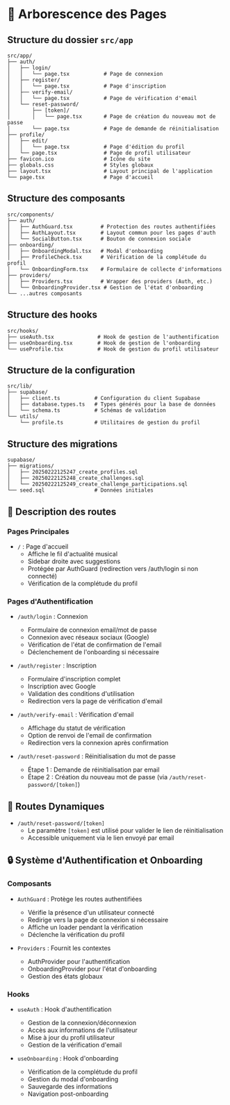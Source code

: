 # 🌳 Arborescence des Pages

## Structure du dossier `src/app`

```
src/app/
├── auth/
│   ├── login/
│   │   └── page.tsx           # Page de connexion
│   ├── register/
│   │   └── page.tsx           # Page d'inscription
│   ├── verify-email/
│   │   └── page.tsx           # Page de vérification d'email
│   └── reset-password/
│       ├── [token]/
│       │   └── page.tsx       # Page de création du nouveau mot de passe
│       └── page.tsx           # Page de demande de réinitialisation
├── profile/
│   ├── edit/
│   │   └── page.tsx           # Page d'édition du profil
│   └── page.tsx               # Page de profil utilisateur
├── favicon.ico                # Icône du site
├── globals.css                # Styles globaux
├── layout.tsx                 # Layout principal de l'application
└── page.tsx                   # Page d'accueil
```

## Structure des composants

```
src/components/
├── auth/
│   ├── AuthGuard.tsx         # Protection des routes authentifiées
│   ├── AuthLayout.tsx        # Layout commun pour les pages d'auth
│   └── SocialButton.tsx      # Bouton de connexion sociale
├── onboarding/
│   ├── OnboardingModal.tsx   # Modal d'onboarding
│   ├── ProfileCheck.tsx      # Vérification de la complétude du profil
│   └── OnboardingForm.tsx    # Formulaire de collecte d'informations
├── providers/
│   ├── Providers.tsx         # Wrapper des providers (Auth, etc.)
│   └── OnboardingProvider.tsx # Gestion de l'état d'onboarding
└── ...autres composants
```

## Structure des hooks

```
src/hooks/
├── useAuth.tsx              # Hook de gestion de l'authentification
├── useOnboarding.tsx        # Hook de gestion de l'onboarding
└── useProfile.tsx           # Hook de gestion du profil utilisateur
```

## Structure de la configuration

```
src/lib/
├── supabase/
│   ├── client.ts           # Configuration du client Supabase
│   ├── database.types.ts   # Types générés pour la base de données
│   └── schema.ts           # Schémas de validation
└── utils/
    └── profile.ts          # Utilitaires de gestion du profil
```

## Structure des migrations

```
supabase/
├── migrations/
│   ├── 20250222125247_create_profiles.sql
│   ├── 20250222125248_create_challenges.sql
│   └── 20250222125249_create_challenge_participations.sql
└── seed.sql                # Données initiales
```

## 📝 Description des routes

### Pages Principales
- `/` : Page d'accueil
  - Affiche le fil d'actualité musical
  - Sidebar droite avec suggestions
  - Protégée par AuthGuard (redirection vers /auth/login si non connecté)
  - Vérification de la complétude du profil

### Pages d'Authentification
- `/auth/login` : Connexion
  - Formulaire de connexion email/mot de passe
  - Connexion avec réseaux sociaux (Google)
  - Vérification de l'état de confirmation de l'email
  - Déclenchement de l'onboarding si nécessaire
  
- `/auth/register` : Inscription
  - Formulaire d'inscription complet
  - Inscription avec Google
  - Validation des conditions d'utilisation
  - Redirection vers la page de vérification d'email
  
- `/auth/verify-email` : Vérification d'email
  - Affichage du statut de vérification
  - Option de renvoi de l'email de confirmation
  - Redirection vers la connexion après confirmation
  
- `/auth/reset-password` : Réinitialisation du mot de passe
  - Étape 1 : Demande de réinitialisation par email
  - Étape 2 : Création du nouveau mot de passe (via `/auth/reset-password/[token]`)

## 🔄 Routes Dynamiques
- `/auth/reset-password/[token]`
  - Le paramètre `[token]` est utilisé pour valider le lien de réinitialisation
  - Accessible uniquement via le lien envoyé par email

## 🔒 Système d'Authentification et Onboarding

### Composants
- `AuthGuard` : Protège les routes authentifiées
  - Vérifie la présence d'un utilisateur connecté
  - Redirige vers la page de connexion si nécessaire
  - Affiche un loader pendant la vérification
  - Déclenche la vérification du profil

- `Providers` : Fournit les contextes
  - AuthProvider pour l'authentification
  - OnboardingProvider pour l'état d'onboarding
  - Gestion des états globaux

### Hooks
- `useAuth` : Hook d'authentification
  - Gestion de la connexion/déconnexion
  - Accès aux informations de l'utilisateur
  - Mise à jour du profil utilisateur
  - Gestion de la vérification d'email

- `useOnboarding` : Hook d'onboarding
  - Vérification de la complétude du profil
  - Gestion du modal d'onboarding
  - Sauvegarde des informations
  - Navigation post-onboarding
